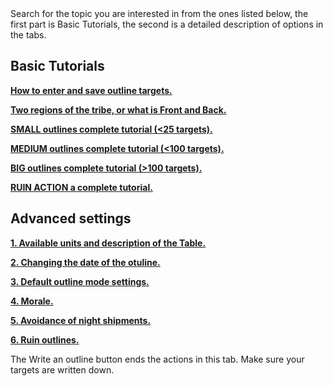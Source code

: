 <div class="p-3 mb-2 bg-light text-dark"><i class="bi bi-info-square"></i> Search for the topic you are interested in from the ones listed below, the first part is Basic Tutorials, the second is a detailed description of options in the tabs.</div>

## Basic Tutorials

<p class="mb-0"><b><a target="_blank" href="/documentation?link=true#jak-wpisywac-i-zapisac-cele-akcji">How to enter and save outline targets.</a></b></p>
<p class="mb-0"><b><a target="_blank" href="/documentation?link=true#dwa-rejony-plemienia-czyli-co-to-front-i-zaplecze">Two regions of the tribe, or what is Front and Back.</a></b></p>
<p class="my-0"><b><a target="_blank" href="/documentation?link=true#male-akcje-kompletny-poradnik">SMALL outlines complete tutorial (<25 targets).</a></b></p>
<p class="my-0"><b><a target="_blank" href="/documentation?link=true#srednie-akcje-kompletny-poradnik">MEDIUM outlines complete tutorial (<100 targets).</a></b></p>
<p class="my-0"><b><a target="_blank" href="/documentation?link=true#duze-akcje-kompletny-poradnik">BIG outlines complete tutorial (>100 targets).</a></b></p>
<p class="my-0"><b><a target="_blank" href="/documentation?link=true#akcje-burzace-kompletny-poradnik">RUIN ACTION a complete tutorial.</a></b></p>

## Advanced settings

<p class="mb-0"><b><a target="_blank" href="/documentation?link=true#dostepne-jednostki-i-opis-tabeli">1. Available units and description of the Table.</a></b></p>

<p class="my-0"><b><a target="_blank" href="/documentation?link=true#zmiana-daty-akcji">2. Changing the date of the otuline.</a></b></p>
<p class="my-0"><b><a target="_blank" href="/documentation?link=true#domyslne-ustawienia-trybu-akcji">3. Default outline mode settings.</a></b></p>
<p class="my-0"><b><a target="_blank" href="/documentation?link=true#morale">4. Morale.</a></b></p>
<p class="my-0"><b><a target="_blank" href="/documentation?link=true#unikanie-bonusu-nocnego">5. Avoidance of night shipments.</a></b></p>
<p class="my-0"><b><a target="_blank" href="/documentation?link=true#burzenie">6. Ruin outlines.</a></b></p>

 <div class="p-3 mb-2 bg-light text-dark"><i class="bi bi-info-square"></i> The <span class = "md-correct2">Write an outline</span> button ends the actions in this tab. Make sure your targets are written down.</div><br>
